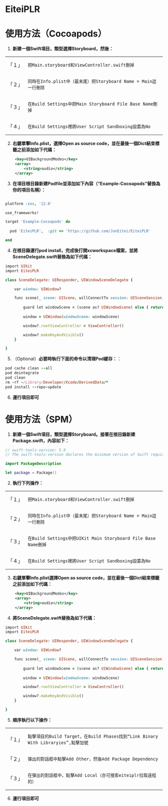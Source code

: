 # EiteiPLR  
# 使用方法（Cocoapods）

1. **新建一個Swift項目，類型選擇Storyboard，然後：**
<table>
    <tr>
        <td>「１」</td>
        <td>
            <pre><code>把Main.storyboard和ViewController.swift刪掉</code></pre>
        </td>
    </tr>
    <tr>
        <td>「２」</td>
        <td>
            <pre><code>同時在Info.plist中（最末尾）把Storyboard Name = Main這一行刪除</code></pre>
        </td>
    </tr>
    <tr>
        <td>「３」</td>
        <td>
            <pre><code>在Build Settings中把Main Storyboard File Base Name刪掉</code></pre>
        </td>
    </tr>
    <tr>
        <td>「４」</td>
        <td>
            <pre><code>在Build Settings裡將User Script Sandboxing設置為No</code></pre>
        </td>
    </tr>
</table>

2. **右鍵單擊Info.plist，選擇Open as source code，並在最後一個Dict結束標籤之前添加如下代碼：**
   ```xml
    <key>UIBackgroundModes</key>
    <array>
        <string>audio</string>
    </array>
   ```
3. **在項目根目錄新建Podfile並添加如下內容（“Example-Cocoapods”替換為你的項目名稱）：**
```ruby

platform :ios, '12.0'

use_frameworks!

target 'Example-Cocoapods' do
  
  pod 'EiteiPLR',  :git => 'https://github.com/JunEitei/EiteiPLR'

end
```
4. **在根目錄運行pod install，完成後打開xcworkspace檔案，並將SceneDelegate.swift替換為如下代碼：**
```ruby
import UIKit
import EiteiPLR

class SceneDelegate: UIResponder, UIWindowSceneDelegate {

    var window: UIWindow?

    func scene(_ scene: UIScene, willConnectTo session: UISceneSession, options connectionOptions: UIScene.ConnectionOptions) {
        
        guard let windowScene = (scene as? UIWindowScene) else { return }
        
        window = UIWindow(windowScene: windowScene)

        window?.rootViewController = ViewController()

        window?.makeKeyAndVisible()
    }

}
```

5. （Optional）**必要時執行下面的命令以清理Pod緩存：**：
```ruby
pod cache clean --all
pod deintegrate
pod clean
rm -rf ~/Library/Developer/Xcode/DerivedData/*
pod install --repo-update
```    
6.  **運行項目即可**


# 使用方法（SPM）

1. **新建一個Swift項目，類型選擇Storyboard。接著在根目錄新建Package.swift，內容如下：**
```swift
// swift-tools-version: 5.9
// The swift-tools-version declares the minimum version of Swift required to build this package.

import PackageDescription

let package = Package()
```
2. **執行下列操作：**
<table>
    <tr>
        <td>「１」</td>
        <td>
            <pre><code>把Main.storyboard和ViewController.swift刪掉</code></pre>
        </td>
    </tr>
    <tr>
        <td>「２」</td>
        <td>
            <pre><code>同時在Info.plist中（最末尾）把Storyboard Name = Main這一行刪除</code></pre>
        </td>
    </tr>
    <tr>
        <td>「３」</td>
        <td>
            <pre><code>在Build Settings中把UIKit Main Storyboard File Base Name刪掉</code></pre>
        </td>
    </tr>
    <tr>
        <td>「４」</td>
        <td>
            <pre><code>在Build Settings裡將User Script Sandboxing設置為No</code></pre>
        </td>
    </tr>
</table>

3. **右鍵單擊Info.plist選擇Open as source code，並在最後一個Dict結束標籤之前添加如下代碼：**
   ```xml
    <key>UIBackgroundModes</key>
    <array>
        <string>audio</string>
    </array>
   ```

4. **將SceneDelegate.swift替換為如下代碼：**
```ruby
import UIKit
import EiteiPLR

class SceneDelegate: UIResponder, UIWindowSceneDelegate {

    var window: UIWindow?

    func scene(_ scene: UIScene, willConnectTo session: UISceneSession, options connectionOptions: UIScene.ConnectionOptions) {
        
        guard let windowScene = (scene as? UIWindowScene) else { return }
        
        window = UIWindow(windowScene: windowScene)

        window?.rootViewController = ViewController()

        window?.makeKeyAndVisible()
    }

}
```
5. **順序執行以下操作：**
<table>
    <tr>
        <td>「１」</td>
        <td>
            <pre><code>點擊項目的Build Target，在Build Phases找到“Link Binary With Libraryies”,點擊加號</code></pre>
        </td>
    </tr>
    <tr>
        <td>「２」</td>
        <td>
            <pre><code>彈出的對話框中點擊Add Other，然後Add Package Dependency</code></pre>
        </td>
    </tr>
    <tr>
        <td>「３」</td>
        <td>
            <pre><code>在彈出的對話框中，點擊Add Local（亦可搜索eiteiplr拉取遠程的）</code></pre>
        </td>
    </tr>
</table>

6. **運行項目即可**
